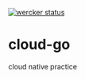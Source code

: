 [![wercker status](https://app.wercker.com/status/bf3ccacdd058f5d97f143cfa3261e78a/m/master "wercker status")](https://app.wercker.com/project/byKey/bf3ccacdd058f5d97f143cfa3261e78a)
# cloud-go
cloud native practice
